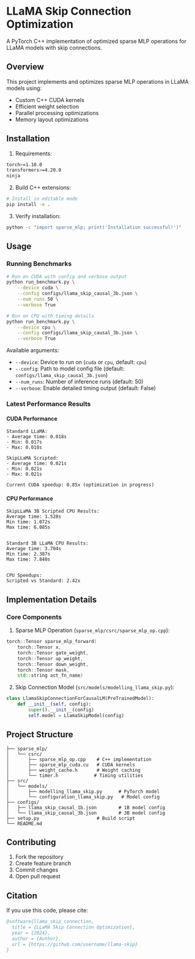 # LLaMA Skip Connection Optimization

A PyTorch C++ implementation of optimized sparse MLP operations for LLaMA models with skip connections.

## Overview

This project implements and optimizes sparse MLP operations in LLaMA models using:
- Custom C++ CUDA kernels
- Efficient weight selection
- Parallel processing optimizations
- Memory layout optimizations

## Installation

1. Requirements:
```bash
torch>=1.10.0
transformers>=4.20.0
ninja
```

2. Build C++ extensions:
```bash
# Install in editable mode
pip install -e .
```

3. Verify installation:
```bash
python -c "import sparse_mlp; print('Installation successful!')"
```

## Usage

### Running Benchmarks

```bash
# Run on CUDA with config and verbose output
python run_benchmark.py \
    --device cuda \
    --config configs/llama_skip_causal_3b.json \
    --num_runs 50 \
    --verbose True

# Run on CPU with timing details
python run_benchmark.py \
    --device cpu \
    --config configs/llama_skip_causal_3b.json \
    --verbose True
```

Available arguments:
- `--device`: Device to run on (`cuda` or `cpu`, default: `cpu`)
- `--config`: Path to model config file (default: `configs/llama_skip_causal_3b.json`)
- `--num_runs`: Number of inference runs (default: 50)
- `--verbose`: Enable detailed timing output (default: False)

### Latest Performance Results

#### CUDA Performance
```
Standard LLaMA:
- Average time: 0.018s
- Min: 0.017s
- Max: 0.018s

SkipLLaMA Scripted:
- Average time: 0.021s
- Min: 0.021s
- Max: 0.021s

Current CUDA speedup: 0.85x (optimization in progress)
```

#### CPU Performance
```
SkipLLaMA 3B Scripted CPU Results:
Average time: 1.528s
Min time: 1.072s
Max time: 6.085s


Standard 3B LLaMA CPU Results:
Average time: 3.704s
Min time: 2.387s
Max time: 7.840s


CPU Speedups:
Scripted vs Standard: 2.42x
```

## Implementation Details

### Core Components

1. Sparse MLP Operation (`sparse_mlp/csrc/sparse_mlp_op.cpp`):
```cpp
torch::Tensor sparse_mlp_forward(
    torch::Tensor x,
    torch::Tensor gate_weight,
    torch::Tensor up_weight,
    torch::Tensor down_weight,
    torch::Tensor mask,
    std::string act_fn_name)
```

2. Skip Connection Model (`src/models/modelling_llama_skip.py`):
```python
class LlamaSkipConnectionForCausalLM(PreTrainedModel):
    def __init__(self, config):
        super().__init__(config)
        self.model = LlamaSkipModel(config)
```

## Project Structure

```
├── sparse_mlp/
│   └── csrc/
│       ├── sparse_mlp_op.cpp    # C++ implementation
│       ├── sparse_mlp_cuda.cu   # CUDA kernels
│       ├── weight_cache.h       # Weight caching
│       └── timer.h             # Timing utilities
├── src/
│   └── models/
│       ├── modelling_llama_skip.py      # PyTorch model
│       └── configuration_llama_skip.py   # Model config
├── configs/
│   ├── llama_skip_causal_1b.json        # 1B model config
│   └── llama_skip_causal_3b.json        # 3B model config
├── setup.py                     # Build script
└── README.md
```

## Contributing

1. Fork the repository
2. Create feature branch
3. Commit changes
4. Open pull request

## Citation

If you use this code, please cite:
```bibtex
@software{llama_skip_connection,
  title = {LLaMA Skip Connection Optimization},
  year = {2024},
  author = {Author},
  url = {https://github.com/username/llama-skip}
}
```
